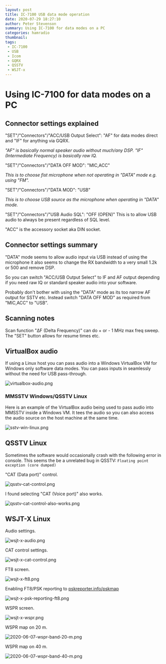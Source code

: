 ```yaml
---
layout: post
title: IC-7100 USB data mode operation
date: 2020-07-29 18:27:10
author: Peter Stevenson
summary: Using IC-7100 for data modes on a PC
categories: hamradio
thumbnail:
tags:
 - IC-7100
 - USB
 - Icom
 - GQRX
 - QSSTV
 - WSJT-x
---
```


# Using IC-7100 for data modes on a PC

## Connector settings explained

"SET"/"Connectors"/"ACC/USB Output Select": "AF" for data modes direct and "IF" for anything via GQRX. 

_"AF" is basically normal speaker audio without much/any DSP. "IF" (Intermediate Frequency) is basically raw IQ._

"SET"/"Connectors"/"DATA OFF MOD": "MIC,ACC"

_This is to choose fist microphone when not operating in "DATA" mode e.g. using "FM"._

"SET"/"Connectors"/"DATA MOD": "USB"

_This is to choose USB source as the microphone when operating in "DATA" mode._

"SET"/"Connectors"/"USB Audio SQL": "OFF (OPEN)" This is to allow USB audio to always be present regardless of SQL level.

"ACC" is the accessory socket aka DIN socket.

## Connector settings summary

"DATA" mode seems to allow audio input via USB instead of using the microphone it also seems to change the RX bandwidth to a very small 1.2k or 500 and remove DSP.

So you can switch "ACC/USB Output Select" to IF and AF output depending if you need raw IQ or standard speaker audio into your software.

Probably don't bother with using the "DATA" mode as its too narrow AF output for SSTV etc. Instead switch "DATA OFF MOD" as required from "MIC,ACC" to "USB".

## Scanning notes

Scan function "ΔF (Delta Frequency)" can do + or - 1 MHz max freq sweep. The "SET" button allows for resume times etc.

## VirtualBox audio

If using a Linux host you can pass audio into a Windows VirtualBox VM for Windows only software data modes. You can pass inputs in seamlessly without the need for USB pass-through.

![virtualbox-audio.png](/blog/assets/2020-07-29/virtualbox-audio.png)

### MMSSTV Windows/QSSTV Linux

Here is an example of the VirtualBox audio being used to pass audio into MMSSTV inside a Windows VM. It tees the audio so you can also access the audio source on the host machine at the same time.

![sstv-win-linux.png](/blog/assets/2020-07-29/sstv-win-linux.png)

## QSSTV Linux

Sometimes the software would occasionally crash with the following error in console. This seems the be a unrelated bug in QSSTV: `Floating point exception (core dumped)`

"CAT (Data port)" control.

![qsstv-cat-control.png](/blog/assets/2020-07-29/qsstv-cat-control.png)

I found selecting "CAT (Voice port)" also works.

![qsstv-cat-control-also-works.png](/blog/assets/2020-07-29/qsstv-cat-control-also-works.png)

## WSJT-X Linux

Audio settings.

![wsjt-x-audio.png](/blog/assets/2020-07-29/wsjt-x-audio.png)

CAT control settings.

![wsjt-x-cat-control.png](/blog/assets/2020-07-29/wsjt-x-cat-control.png)

FT8 screen.

![wsjt-x-ft8.png](/blog/assets/2020-07-29/wsjt-x-ft8.png)

Enabling FT8/PSK reporting to [pskreporter.info/pskmap](https://www.pskreporter.info/pskmap.html)

![wsjt-x-psk-reporting-ft8.png](/blog/assets/2020-07-29/wsjt-x-psk-reporting-ft8.png)

WSPR screen.

![wsjt-x-wspr.png](/blog/assets/2020-07-29/wsjt-x-wspr.png)

WSPR map on 20 m.

![2020-06-07-wspr-band-20-m.png](/blog/assets/2020-07-29/2020-06-07-wspr-band-20-m.png)

WSPR map on 40 m.

![2020-06-07-wspr-band-40-m.png](/blog/assets/2020-07-29/2020-06-07-wspr-band-40-m.png)
